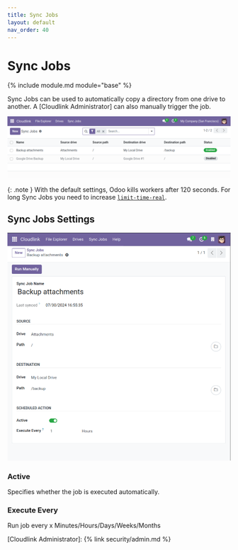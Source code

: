 ```yaml
---
title: Sync Jobs
layout: default
nav_order: 40
---
```


# Sync Jobs

{% include module.md module="base" %}

Sync Jobs can be used to automatically copy a directory from one drive to another. A [Cloudlink Administrator] can also manually trigger the job. 

![Sync Job List](assets/sync_jobs.png)

{: .note }
With the default settings, Odoo kills workers after 120 seconds. 
For long Sync Jobs you need to increase [`limit-time-real`](https://www.odoo.com/documentation/{{site.content.version}}/developer/reference/cli.html#cmdoption-odoo-bin-limit-time-real).

## Sync Jobs Settings

![Sync Job Settings](assets/sync_job_settings.png)

### Active

Specifies whether the job is executed automatically.

### Execute Every

Run job every x Minutes/Hours/Days/Weeks/Months

[Cloudlink Administrator]: {% link security/admin.md %}
